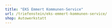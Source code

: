 ```yaml
---
title: "EKS Emmert Kommunen-Service"
url: /triefenstein/eks-emmert-kommunen-service/
shop: Autowerkstatt
---
```

